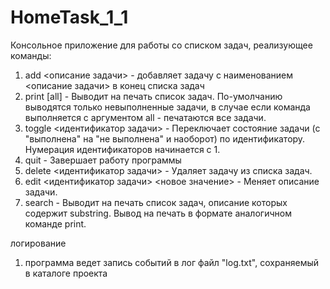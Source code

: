 # HomeTask_1_1

Консольное приложение для работы со списком задач, реализующее команды:
1. add <описание задачи> - добавляет задачу с наименованием <описание задачи> в конец списка задач
2. print [all] - Выводит на печать список задач. По-умолчанию выводятся только невыполненные задачи, 
   в случае если команда выполняется с аргументом all - печатаются все задачи.
3. toggle <идентификатор задачи> - Переключает состояние задачи (с "выполнена" на "не выполнена" 
   и наоборот) по идентификатору. Нумерация идентификаторов начинается с 1.
4. quit - Завершает работу программы
5. delete <идентификатор задачи> - Удаляет задачу из списка задач. 
6. edit <идентификатор задачи> <новое значение> - Меняет описание задачи.
7. search <substring> - Выводит на печать список задач, описание которых содержит substring. 
   Вывод на печать в формате аналогичном команде print.


логирование
1. программа ведет запись событий в лог файл "log.txt", сохраняемый в каталоге проекта